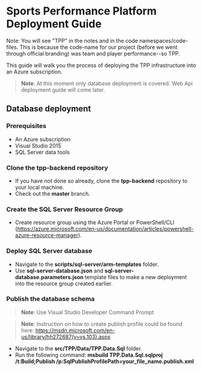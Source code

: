 # Sports Performance Platform Deployment Guide

Note: You will see "TPP" in the notes and in the code namespaces/code-files. This is because the code-name for our project (before we went through official branding) was team and player performance--so TPP. 

This guide will walk you the process of deploying the TPP infrastructure into an Azure subscription.

> __Note__: At this moment only database deployment is covered. Web Api deployment guide will come later.

## Database deployment

### Prerequisites

* An Azure subscription
* Visual Studio 2015
* SQL Server data tools

### Clone the tpp-backend repository
* If you have not done so already, clone the __tpp-backend__ repository to your local machine.
* Check out the __master__ branch.

### Create the SQL Server Resource Group
* Create resource group using the Azure Portal or PowerShell/CLI (https://azure.microsoft.com/en-us/documentation/articles/powershell-azure-resource-manager).

### Deploy SQL Server database
* Navigate to the __scripts/sql-server/arm-templates__ folder.
* Use __sql-server-database.json__ and __sql-server-database.parameters.json__ template files to make a new deployment into the resource group created earlier.

### Publish the database schema
> __Note__: Use Visual Studio Developer Command Prompt

> __Note__: Instruction on how to create publish profile could be found here: https://msdn.microsoft.com/en-us/library/hh272687(v=vs.103).aspx

* Navigate to the __src/TPP/Data/TPP.Data.Sql__ folder.
* Run the following command: __msbuild TPP.Data.Sql.sqlproj /t:Build;Publish /p:SqlPublishProfilePath=your_file_name.publish.xml__
